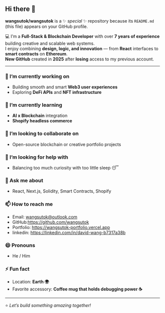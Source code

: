 ## Hi there 👋


**wangsutok/wangsutok** is a ✨ _special_ ✨ repository because its `README.md` (this file) appears on your GitHub profile.

💻 I’m a **Full-Stack & Blockchain Developer** with over **7 years of experience** building creative and scalable web systems.  
I enjoy combining **design, logic, and innovation** — from **React** interfaces to **smart contracts** on **Ethereum**.  
**New GitHub** created in **2025** after **losing** access to my previous account.

---

### 🔭 I’m currently working on
- Building smooth and smart **Web3 user experiences**
- Exploring **DeFi APIs** and **NFT infrastructure**

### 🌱 I’m currently learning
- **AI x Blockchain** integration  
- **Shopify headless commerce**

### 👯 I’m looking to collaborate on
- Open-source blockchain or creative portfolio projects  

### 🤔 I’m looking for help with
- Balancing too much curiosity with too little sleep 😴  

### 💬 Ask me about
- React, Next.js, Solidity, Smart Contracts, Shopify  

### 📫 How to reach me
- Email: wangsutok@outlook.com
- GitHub:https://github.com/wangsutok
- Portfolio: https://wangsutok-portfolio.vercel.app
- linkedin: https://linkedin.com/in/david-wang-b7317a38b
### 😄 Pronouns
- He / Him  

### ⚡ Fun fact
- Location: **Earth 🌍**
- Favorite accessory: **Coffee mug that holds debugging power ☕**

---

⭐ *Let’s build something amazing together!*
